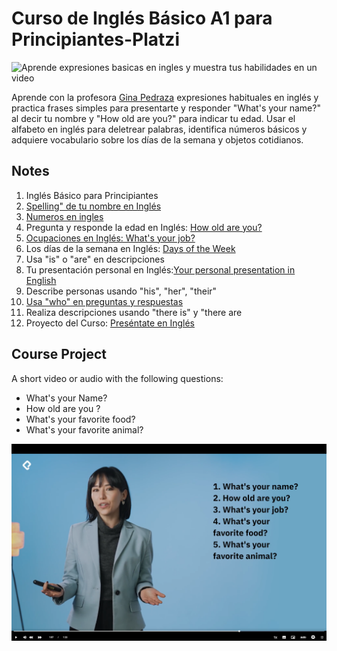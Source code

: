 # Curso de Inglés Básico A1 para Principiantes-Platzi
![Aprende expresiones  basicas en ingles y muestra tus habilidades en un video](https://pbs.twimg.com/card_img/1837869809448390656/xjEFSk5o?format=jpg&name=small)


Aprende con la profesora [Gina Pedraza](https://platzi.com/profes/gina-pedraza/) expresiones habituales en inglés y practica frases simples para presentarte y responder "What's your name?" al decir tu nombre y "How old are you?" para indicar tu edad. Usar el alfabeto en inglés para deletrear palabras, identifica números básicos y adquiere vocabulario sobre los días de la semana y objetos cotidianos.

## Notes
1. Inglés Básico para Principiantes
2. [Spelling" de tu nombre en Inglés](https://github.com/lcarloszapatag/ingles-a1-principiantes-Platzi/wiki/2-%22Spelling%22-de-tu-nombre-en-Ingl%C3%A9s) 
3. [Numeros en ingles](https://github.com/lcarloszapatag/ingles-a1-principiantes-Platzi/wiki/3.-Numeros-en-ingles)
4. Pregunta y responde la edad en Inglés: [How old are you?](https://github.com/lcarloszapatag/ingles-a1-principiantes-Platzi/wiki/4%E2%80%90pregunta%E2%80%90y%E2%80%90responde%E2%80%90la%E2%80%90edad%E2%80%90en%E2%80%90ingles%E2%80%90how%E2%80%90old%E2%80%90are)
5. [Ocupaciones en Inglés: What's your job?](https://github.com/lcarloszapatag/ingles-a1-principiantes-Platzi/wiki/5%E2%80%90ocupaciones%E2%80%90en%E2%80%90ingles)
6. Los días de la semana en Inglés: [Days of the Week](https://github.com/lcarloszapatag/ingles-a1-principiantes-Platzi/blob/main/los-dias-de-la-semana-en-ingles.md)
7. Usa "is" o "are" en descripciones
8. Tu presentación personal en Inglés:[Your personal presentation in English](https://github.com/lcarloszapatag/ingles-a1-principiantes-Platzi/blob/main/Tu-presentacion-personal-en-ingles.md)
9. Describe personas usando "his", "her", "their"
10. [Usa "who" en preguntas y respuestas](https://github.com/lcarloszapatag/ingles-a1-principiantes-Platzi/blob/main/usa-who-en-preguntas-y-respuestas.md)
11. Realiza descripciones usando "there is" y "there are
12. Proyecto del Curso: [Preséntate en Inglés](https://github.com/lcarloszapatag/ingles-a1-principiantes-Platzi/blob/main/presentarte-ingles.md)
## Course Project

A short video or audio with the following questions:
- What's your Name?
- How old are you ?
-  What's your favorite food?
-  What's your favorite animal?

![tenemos que realizar un video respondiendo las siguientes preguntas. muestra tus habilidades en un video con estas preguntas](https://github.com/lcarloszapatag/ingles-a1-principiantes-Platzi/blob/main/docs%20/images/projectquestions.png?raw=true)


